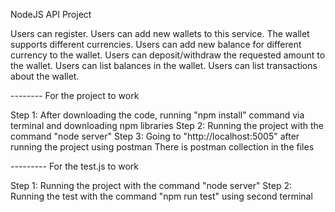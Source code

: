 NodeJS API Project 

Users can register.
Users can add new wallets to this service. The wallet supports different currencies.
Users can add new balance for different currency to the wallet.
Users can deposit/withdraw the requested amount to the wallet.
Users can list balances in the wallet.
Users can list transactions about the wallet.

-------- For the project to work

Step 1: After downloading the code, running "npm install" command via terminal and downloading npm libraries
Step 2: Running the project with the command "node server"
Step 3: Going to "http://localhost:5005" after running the project using postman 
There is postman collection in the files

--------- For the test.js to work

Step 1: Running the project with the command "node server"
Step 2: Running the test with the command "npm run test" using second terminal


